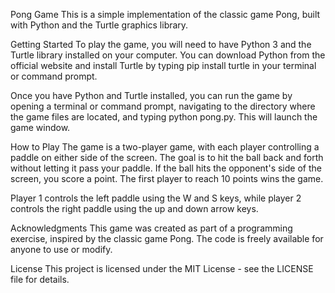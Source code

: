Pong Game
This is a simple implementation of the classic game Pong, built with Python and the Turtle graphics library.

Getting Started
To play the game, you will need to have Python 3 and the Turtle library installed on your computer. You can download Python from the official website and install Turtle by typing pip install turtle in your terminal or command prompt.

Once you have Python and Turtle installed, you can run the game by opening a terminal or command prompt, navigating to the directory where the game files are located, and typing python pong.py. This will launch the game window.

How to Play
The game is a two-player game, with each player controlling a paddle on either side of the screen. The goal is to hit the ball back and forth without letting it pass your paddle. If the ball hits the opponent's side of the screen, you score a point. The first player to reach 10 points wins the game.

Player 1 controls the left paddle using the W and S keys, while player 2 controls the right paddle using the up and down arrow keys.

Acknowledgments
This game was created as part of a programming exercise, inspired by the classic game Pong. The code is freely available for anyone to use or modify.

License
This project is licensed under the MIT License - see the LICENSE file for details.
